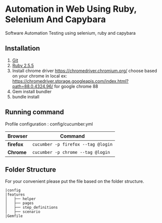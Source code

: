 # Automation in Web Using Ruby, Selenium And Capybara
Software Automation Testing using selenium, ruby and capybara

## Installation
1. [Git](https://www.atlassian.com/git/tutorials/install-git)
2. [Ruby 2.5.5](https://www.phusionpassenger.com/library/walkthroughs/deploy/ruby/ownserver/nginx/oss/install_language_runtime.html)
3. Install chrome driver https://chromedriver.chromium.org/ choose based on your chrome in local ex: https://chromedriver.storage.googleapis.com/index.html?path=88.0.4324.96/ for google chrome 88
4. Gem install bundler
5. bundle install

## Running command
   Profile configuration : config/cucumber.yml

| Browser             | Command                                                |
|---------------------|------------------------------------------------------- |
| **firefox**         | `cucumber -p firefox --tag @login`                     |
| **Chrome**          | `cucumber -p chrome --tag @login`                      |

## Folder Structure
For your convenient please put the file based on the folder structure.

```
|config
|features
│   ├── helper
│   ├── pages
│   ├── step_definitions
│   ├── scenario
|Gemfile
```
